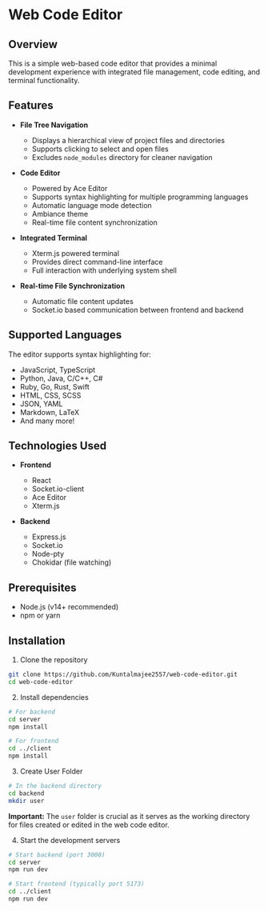 # Web Code Editor

## Overview

This is a simple web-based code editor that provides a minimal development experience with integrated file management, code editing, and terminal functionality.

## Features

- **File Tree Navigation**
  - Displays a hierarchical view of project files and directories
  - Supports clicking to select and open files
  - Excludes `node_modules` directory for cleaner navigation

- **Code Editor**
  - Powered by Ace Editor
  - Supports syntax highlighting for multiple programming languages
  - Automatic language mode detection
  - Ambiance theme
  - Real-time file content synchronization

- **Integrated Terminal**
  - Xterm.js powered terminal
  - Provides direct command-line interface
  - Full interaction with underlying system shell

- **Real-time File Synchronization**
  - Automatic file content updates
  - Socket.io based communication between frontend and backend

## Supported Languages

The editor supports syntax highlighting for:
- JavaScript, TypeScript
- Python, Java, C/C++, C#
- Ruby, Go, Rust, Swift
- HTML, CSS, SCSS
- JSON, YAML
- Markdown, LaTeX
- And many more!

## Technologies Used

- **Frontend**
  - React
  - Socket.io-client
  - Ace Editor
  - Xterm.js

- **Backend**
  - Express.js
  - Socket.io
  - Node-pty
  - Chokidar (file watching)

## Prerequisites

- Node.js (v14+ recommended)
- npm or yarn

## Installation

1. Clone the repository
```bash
git clone https://github.com/Kuntalmajee2557/web-code-editor.git
cd web-code-editor
```

2. Install dependencies
```bash
# For backend
cd server
npm install

# For frontend
cd ../client
npm install
```
3. Create User Folder
```bash
# In the backend directory
cd backend
mkdir user
```
**Important:** The `user` folder is crucial as it serves as the working directory for files created or edited in the web code editor.

4. Start the development servers
```bash
# Start backend (port 3000)
cd server
npm run dev

# Start frontend (typically port 5173)
cd ../client
npm run dev
```

